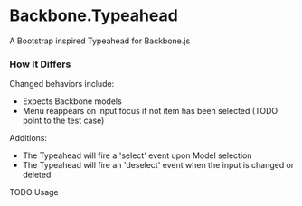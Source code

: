 Backbone.Typeahead
==================

A Bootstrap inspired Typeahead for Backbone.js


### How It Differs

Changed behaviors include:
* Expects Backbone models
* Menu reappears on input focus if not item has been selected (TODO point to the test case)


Additions:
* The Typeahead will fire a 'select' event upon Model selection
* The Typeahead will fire an 'deselect' event when the input is changed or deleted


TODO Usage